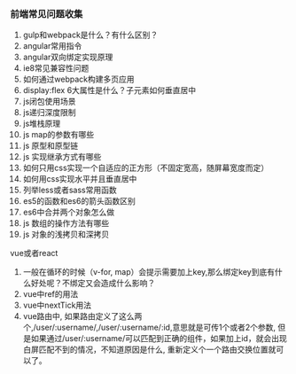 ### 前端常见问题收集
1. gulp和webpack是什么？有什么区别？
2. angular常用指令
3. angular双向绑定实现原理
4. ie8常见兼容性问题
5. 如何通过webpack构建多页应用
6. display:flex 6大属性是什么？子元素如何垂直居中
7. js闭包使用场景
8. js递归深度限制
9. js堆栈原理
10. js map的参数有哪些
11. js 原型和原型链
12. js 实现继承方式有哪些
13. 如何只用css实现一个自适应的正方形（不固定宽高，随屏幕宽度而定）
14. 如何用css实现水平并且垂直居中
15. 列举less或者sass常用函数
16. es5的函数和es6的箭头函数区别
17. es6中合并两个对象怎么做
18. js 数组的操作方法有哪些
19. js 对象的浅拷贝和深拷贝

vue或者react
1. 一般在循环的时候（v-for, map）会提示需要加上key,那么绑定key到底有什么好处呢？不绑定又会造成什么影响？
2. vue中ref的用法
3. vue中nextTick用法
4. vue路由中, 如果路由定义了这么两个,/user/:username/,/user/:username/:id,意思就是可传1个或者2个参数, 但是如果通过/user/:username/可以匹配到正确的组件，如果加上id，就会出现白屏匹配不到的情况，不知道原因是什么, 重新定义个一个路由交换位置就可以了。
